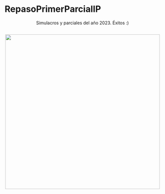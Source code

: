 # RepasoPrimerParcialIP

<p align="center">
Simulacros y parciales del año 2023. Éxitos :)

##

<p align="center">
  <img src="https://giffiles.alphacoders.com/147/147452.gif" align="center" width="500">
</p>

##
